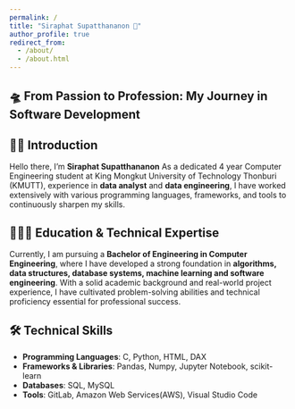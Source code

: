 ```yaml
---
permalink: /
title: "Siraphat Supatthananon 🐻"
author_profile: true
redirect_from: 
  - /about/
  - /about.html
---
```


## 🛸 From Passion to Profession: My Journey in Software Development

## 👋🏻 Introduction
Hello there, I’m **Siraphat Supatthananon** As a dedicated 4 year Computer Engineering student at King Mongkut University of Technology Thonburi (KMUTT), experience in **data analyst** and **data engineering**, I have worked extensively with various programming languages, frameworks, and tools to continuously sharpen my skills.

## 👨🏻‍🎓 Education & Technical Expertise
Currently, I am pursuing a **Bachelor of Engineering in Computer Engineering**, where I have developed a strong foundation in **algorithms, data structures, database systems, machine learning and software engineering**. With a solid academic background and real-world project experience, I have cultivated problem-solving abilities and technical proficiency essential for professional success.

## 🛠 Technical Skills
- **Programming Languages**: C, Python, HTML, DAX
- **Frameworks & Libraries**: Pandas, Numpy, Jupyter Notebook, scikit-learn
- **Databases**: SQL, MySQL  
- **Tools**: GitLab, Amazon Web Services(AWS), Visual Studio Code

